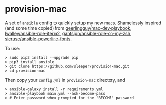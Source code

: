 # provision-mac

A set of `ansible` config to quickly setup my new macs.
Shamelessly inspired (and some time copied) from [geerlingguy/mac-dev-playbook](geerlingguy/mac-dev-playbook), [lwalley/ansible-role-iterm2](lwalley/ansible-role-iterm2), [gantsign/ansible-role-oh-my-zsh](gantsign/ansible-role-oh-my-zsh), [sicruse/ansible-powerline-fonts](sicruse/ansible-powerline-fonts).

To use:
```
> sudo pip3 install --upgrade pip
> pip3 install ansible
> git clone https://github.com/sleeper/provision-mac.git
> cd provision-mac
```
Then copy your `config.yml` in `provision-mac` directory, and

```
> ansible-galaxy install -r requirements.yml
> ansible-playbook main.yml --ask-become-pass
> # Enter password when prompted for the 'BECOME' password
```
